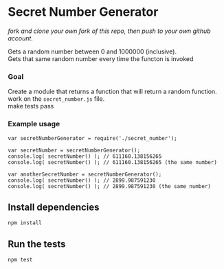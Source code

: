 # Secret Number Generator

_fork and clone your own fork of this repo, then push to your own github account._

Gets a random number between 0 and 1000000 (inclusive).  
Gets that same random number every time the functon is invoked  


### Goal

Create a module that returns a function that will return a random function.  
work on the `secret_number.js` file.  
make tests pass


### Example usage

```
var secretNumberGenerator = require('./secret_number');

var secretNumber = secretNumberGenerator();
console.log( secretNumber() ); // 611160.138156265
console.log( secretNumber() ); // 611160.138156265 (the same number)

var anotherSecretNumber = secretNumberGenerator();
console.log( secretNumber() ); // 2899.987591230
console.log( secretNumber() ); // 2899.987591230 (the same number)
```

## Install dependencies

```
npm install
```

## Run the tests

```
npm test
```